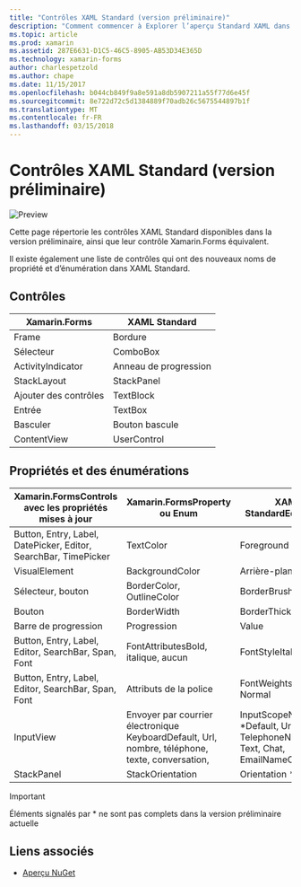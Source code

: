 ```yaml
---
title: "Contrôles XAML Standard (version préliminaire)"
description: "Comment commencer à Explorer l’aperçu Standard XAML dans Xamarin.Forms"
ms.topic: article
ms.prod: xamarin
ms.assetid: 287E6631-D1C5-46C5-8905-AB53D34E365D
ms.technology: xamarin-forms
author: charlespetzold
ms.author: chape
ms.date: 11/15/2017
ms.openlocfilehash: b044cb849f9a8e591a8db5907211a55f77d6e45f
ms.sourcegitcommit: 8e722d72c5d1384889f70adb26c5675544897b1f
ms.translationtype: MT
ms.contentlocale: fr-FR
ms.lasthandoff: 03/15/2018
---
```

# <a name="xaml-standard-preview-controls"></a>Contrôles XAML Standard (version préliminaire)

![Preview](~/media/shared/preview.png)

Cette page répertorie les contrôles XAML Standard disponibles dans la version préliminaire, ainsi que leur contrôle Xamarin.Forms équivalent.

Il existe également une liste de contrôles qui ont des nouveaux noms de propriété et d’énumération dans XAML Standard.

## <a name="controls"></a>Contrôles

|Xamarin.Forms|XAML Standard|
|--- |--- |
|Frame|Bordure|
|Sélecteur|ComboBox|
|ActivityIndicator|Anneau de progression|
|StackLayout|StackPanel|
|Ajouter des contrôles|TextBlock|
|Entrée|TextBox|
|Basculer|Bouton bascule|
|ContentView|UserControl|


## <a name="properties-and-enumerations"></a>Propriétés et des énumérations

|Xamarin.FormsControls avec les propriétés mises à jour|Xamarin.FormsProperty ou Enum|XAML StandardEquivalent|
|--- |--- |--- |
|Button, Entry, Label, DatePicker, Editor, SearchBar, TimePicker|TextColor|Foreground|
|VisualElement|BackgroundColor|Arrière-plan *|
|Sélecteur, bouton|BorderColor, OutlineColor|BorderBrush|
|Bouton|BorderWidth|BorderThickness|
|Barre de progression|Progression|Value|
|Button, Entry, Label, Editor, SearchBar, Span, Font|FontAttributesBold, italique, aucun|FontStyleItalic, Normal|
|Button, Entry, Label, Editor, SearchBar, Span, Font|Attributs de la police|FontWeights * gras, Normal|
|InputView|Envoyer par courrier électronique KeyboardDefault, Url, nombre, téléphone, texte, conversation,|InputScopeNameValue *Default, Url, Number, TelephoneNumber, Text, Chat, EmailNameOrAddress|
|StackPanel|StackOrientation|Orientation *|

> [!IMPORTANT]
> Éléments signalés par * ne sont pas complets dans la version préliminaire actuelle

## <a name="related-links"></a>Liens associés

- [Aperçu NuGet](https://aka.ms/xf-xamlstandard-nuget)
